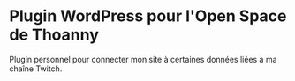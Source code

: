 # Plugin WordPress pour l'Open Space de Thoanny

Plugin personnel pour connecter mon site à certaines données liées à ma chaîne Twitch.
